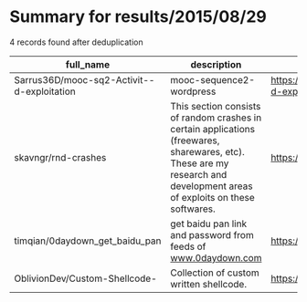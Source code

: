
# Summary for results/2015/08/29
    
4 records found after deduplication

| full_name | description | html_url | matched_list | matched_count | pushed_at | size | stargazers_count | language | forks_count | vul_ids |
|--------------------------------------------|---------------------------------------------------------------------------------------------------------------------------------------------------------------------------|---------------------------------------------------------------|----------------|-----------------|---------------------------|--------|--------------------|------------|---------------|-----------|
| Sarrus36D/mooc-sq2-Activit--d-exploitation | mooc-sequence2-wordpress | https://github.com/Sarrus36D/mooc-sq2-Activit--d-exploitation | ['exploit'] | 1 | 2015-08-29 15:44:26+00:00 | 904 | 0 | nan | 0 | [] |
| skavngr/rnd-crashes | This section consists of random crashes in certain applications (freewares, sharewares, etc). These are my research and development areas of exploits on these softwares. | https://github.com/skavngr/rnd-crashes | ['exploit'] | 1 | 2015-08-29 09:40:34+00:00 | 140 | 0 | nan | 2 | [] |
| timqian/0daydown_get_baidu_pan | get baidu pan link and password from feeds of www.0daydown.com | https://github.com/timqian/0daydown_get_baidu_pan | ['0day'] | 1 | 2015-08-29 05:46:41+00:00 | 140 | 6 | HTML | 1 | [] |
| OblivionDev/Custom-Shellcode- | Collection of custom written shellcode. | https://github.com/OblivionDev/Custom-Shellcode- | ['shellcode'] | 1 | 2015-08-29 09:39:40+00:00 | 140 | 0 | C | 0 | [] |
